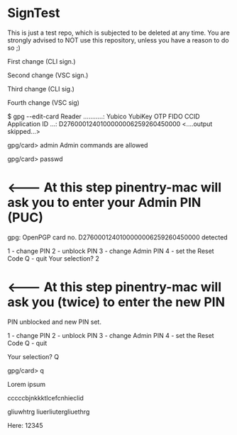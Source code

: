 # SignTest
This is just a test repo, which is subjected to be deleted at any time. You are strongly advised to NOT use this repository, unless you have a reason to do so ;)

First change (CLI sign.)

Second change (VSC sign.)

Third change (CLI sig.)

Fourth change (VSC sig)

$ gpg --edit-card
Reader ...........: Yubico YubiKey OTP FIDO CCID
Application ID ...: D2760001240100000006259260450000
<....output skipped...>

gpg/card> admin
Admin commands are allowed

gpg/card> passwd
# <--- At this step pinentry-mac will ask you to enter your Admin PIN (PUC)
gpg: OpenPGP card no. D2760001240100000006259260450000 detected

1 - change PIN
2 - unblock PIN
3 - change Admin PIN
4 - set the Reset Code
Q - quit
Your selection? 2

# <--- At this step pinentry-mac will ask you (twice) to enter the new PIN
PIN unblocked and new PIN set.

1 - change PIN
2 - unblock PIN
3 - change Admin PIN
4 - set the Reset Code
Q - quit

Your selection? Q

gpg/card> q

Lorem ipsum

cccccbjnkkktlcefcnhieclid

gliuwhtrg liuerliutergliuethrg

Here: 12345